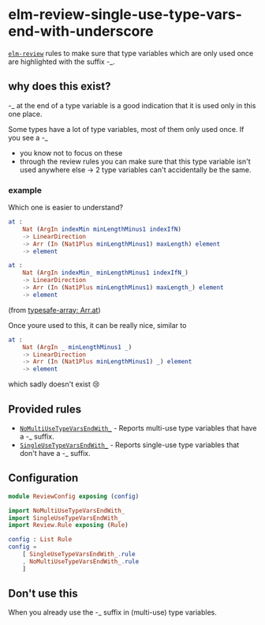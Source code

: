 # elm-review-single-use-type-vars-end-with-underscore

[`elm-review`](https://package.elm-lang.org/packages/jfmengels/elm-review/latest/) rules to make sure that type variables which are only used once are highlighted with the suffix -_.

## why does this exist?

-_ at the end of a type variable is a good indication that it is used only in this one place.

Some types have a lot of type variables, most of them only used once.
If you see a -_

- you know not to focus on these
- through the review rules you can make sure that this type variable isn't used anywhere else → 2 type variables can't accidentally be the same.

### example

Which one is easier to understand?

```elm
at :
    Nat (ArgIn indexMin minLengthMinus1 indexIfN)
    -> LinearDirection
    -> Arr (In (Nat1Plus minLengthMinus1) maxLength) element
    -> element
```
```elm
at :
    Nat (ArgIn indexMin_ minLengthMinus1 indexIfN_)
    -> LinearDirection
    -> Arr (In (Nat1Plus minLengthMinus1) maxLength_) element
    -> element
```
(from [typesafe-array: Arr.at](https://package.elm-lang.org/packages/lue-bird/elm-typesafe-array/latest/Arr#at))

Once youre used to this, it can be really nice, similar to

```elm
at :
    Nat (ArgIn _ minLengthMinus1 _)
    -> LinearDirection
    -> Arr (In (Nat1Plus minLengthMinus1) _) element
    -> element
```
which sadly doesn't exist 😢

## Provided rules

- [`NoMultiUseTypeVarsEndWith_`](https://package.elm-lang.org/packages/elm-review-single-use-type-vars-end-with-underscore/1.0.0/NoMultiUseTypeVarsEndWith_) - Reports multi-use type variables that have a -_ suffix.
- [`SingleUseTypeVarsEndWith_`](https://package.elm-lang.org/packages/elm-review-single-use-type-vars-end-with-underscore/1.0.0/SingleUseTypeVarsEndWith_) - Reports single-use type variables that don't have a -_ suffix.

## Configuration

```elm
module ReviewConfig exposing (config)

import NoMultiUseTypeVarsEndWith_
import SingleUseTypeVarsEndWith_
import Review.Rule exposing (Rule)

config : List Rule
config =
    [ SingleUseTypeVarsEndWith_.rule
    , NoMultiUseTypeVarsEndWith_.rule
    ]
```


## Don't use this

When you already use the -_ suffix in (multi-use) type variables.

